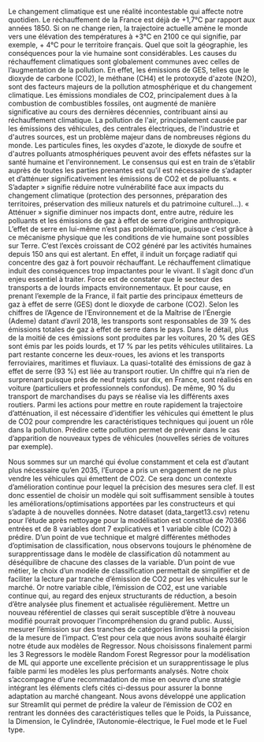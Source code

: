 Le changement climatique est une réalité incontestable qui affecte notre quotidien. 
Le réchauffement de la France est déjà de +1,7°C  par rapport aux années 1850. Si on ne change rien, la trajectoire actuelle amène le monde vers une élévation des températures à +3°C en 2100 ce qui signifie, par exemple, + 4°C pour le territoire français. 
Quel que soit la géographie, les conséquences pour la vie humaine sont considérables. Les causes du réchauffement climatiques sont globalement communes avec celles de l’augmentation de la pollution.
En effet, les émissions de GES, telles que le dioxyde de carbone (CO2), le méthane (CH4) et le protoxyde d'azote (N2O), sont des facteurs majeurs de la pollution atmosphérique et du changement climatique. 
Les émissions mondiales de CO2, principalement dues à la combustion de combustibles fossiles, ont augmenté de manière significative au cours des dernières décennies, contribuant ainsi au réchauffement climatique. 
La pollution de l'air, principalement causée par les émissions des véhicules, des centrales électriques, de l'industrie et d'autres sources, est un problème majeur dans de nombreuses régions du monde. Les particules fines, les oxydes d'azote, le dioxyde de soufre et d'autres polluants atmosphériques peuvent avoir des effets néfastes sur la santé humaine et l'environnement. 
Le consensus qui est en train de s’établir auprès de toutes les parties prenantes est qu’il est nécessaire de s’adapter et d’atténuer significativement les émissions de CO2 et de polluants. 
« S’adapter » signifie réduire notre vulnérabilité face aux impacts du changement climatique (protection des personnes, préparation des territoires, préservation des milieux naturels et du patrimoine culturel…).
« Atténuer » signifie diminuer nos impacts dont, entre autre, réduire les polluants et les émissions de gaz à effet de serre d’origine anthropique. 
L’effet de serre en lui-même n’est pas problématique, puisque c’est grâce à ce mécanisme physique que les conditions de vie humaine sont possibles sur Terre. 
C’est l’excès croissant de CO2 généré par les activités humaines depuis 150 ans qui est alertant. En effet, il induit un forçage radiatif qui concentre des gaz à fort pouvoir réchauffant. Le réchauffement climatique induit des conséquences trop impactantes pour le vivant. Il s’agit donc d’un enjeu essentiel à traiter. 
Force est de constater que le secteur des transports a de lourds impacts environnementaux. 
Et pour cause, en prenant l’exemple de la France, il fait partie des principaux émetteurs de gaz à effet de serre (GES) dont le dioxyde de carbone (CO2). 
Selon les chiffres de l’Agence de l’Environnement et de la Maîtrise de l’Énergie (Ademe) datant d’avril 2018, les transports sont responsables de 39 % des émissions totales de gaz à effet de serre dans le pays. 
Dans le détail, plus de la moitié de ces émissions sont produites par les voitures, 20 % des GES sont émis par les poids lourds, et 17 % par les petits véhicules utilitaires. La part restante concerne les deux-roues, les avions et les transports ferroviaires, maritimes et fluviaux. La quasi-totalité des émissions de gaz à effet de serre (93 %) est liée au transport routier. 
Un chiffre qui n’a rien de surprenant puisque près de neuf trajets sur dix, en France, sont réalisés en voiture (particuliers et professionnels confondus). De même, 90 % du transport de marchandises du pays se réalise via les différents axes routiers.
Parmi les actions pour mettre en route rapidement la trajectoire d’atténuation, il est nécessaire d’identifier les véhicules qui émettent le plus de CO2 pour comprendre les caractéristiques techniques qui jouent un rôle dans la pollution.
Prédire cette pollution permet de prévenir dans le cas d’apparition de nouveaux types de véhicules (nouvelles séries de voitures par exemple).

Nous sommes sur un marché qui évolue constamment et cela est d’autant plus nécessaire qu’en 2035, l’Europe a pris un engagement de ne plus vendre les véhicules qui émettent de CO2. 
Ce sera donc un contexte d’amélioration continue pour lequel la précision des mesures sera clef. Il est donc essentiel de choisir un modèle qui soit suffisamment sensible à toutes les améliorations/optimisations apportées par les constructeurs et qui s’adapte à de nouvelles données.
Notre dataset (data_target13.csv) retenu pour l’étude après nettoyage pour la modélisation est constitué de 70366 entrées et de 8 variables dont 7 explicatives et 1 variable cible (CO2) à prédire. 
D’un point de vue technique et malgré différentes méthodes d’optimisation de classification, nous observons toujours le phénomène de surapprentissage dans le modèle de classification dû notamment au déséquilibre de chacune des classes de la variable.
D’un point de vue métier, le choix d’un modèle de classification permettait de simplifier et de faciliter la lecture par tranche d’émission de CO2 pour les véhicules sur le marché. 
Or notre variable cible, l’émission de CO2, est une variable continue qui, au regard des enjeux structurants de réduction, a besoin d’être analysée plus finement et actualisée régulièrement. 
Mettre un nouveau référentiel de classes qui serait susceptible d’être à nouveau modifié pourrait provoquer l’incompréhension du grand public. Aussi, mesurer l’émission sur des tranches de catégories limite aussi la précision de la mesure de l’impact.
C’est pour cela que nous avons souhaité élargir notre étude aux modèles de Regressor.
Nous choisissons finalement parmi les 3 Regressors le modèle Random Forest Regressor pour la modélisation de ML qui apporte une excellente précision et un surapprentissage le plus faible parmi les modèles les plus performants analysés. 
Notre choix s’accompagne d’une recommadation de mise en oeuvre d’une stratégie intégrant les éléments clefs cités ci-dessus pour assurer la bonne adaptation au marché changeant.
Nous avons développé une application sur Streamlit qui permet de prédire la valeur de l’émission de CO2 en rentrant les données des caractéristiques telles que le Poids, la Puissance, la Dimension, le Cylindrée, l’Autonomie-électrique, le Fuel mode et le Fuel type.





